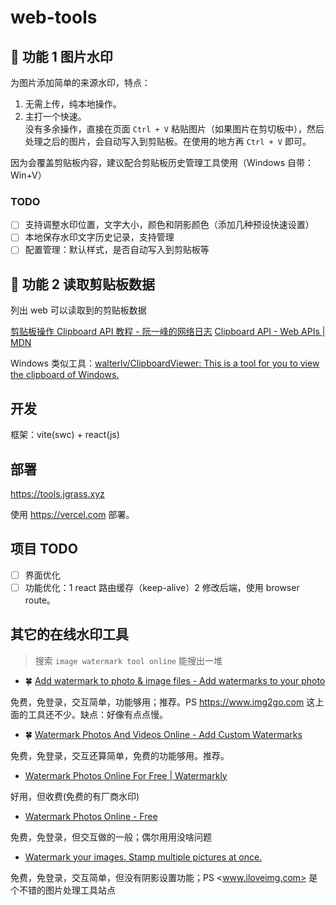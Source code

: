 # web-tools

## 🍉 功能 1 图片水印

为图片添加简单的来源水印，特点：

1. 无需上传，纯本地操作。
2. 主打一个快速。  
  没有多余操作，直接在页面 `Ctrl + V` 粘贴图片（如果图片在剪切板中），然后处理之后的图片，会自动写入到剪贴板。在使用的地方再 `Ctrl + V` 即可。

因为会覆盖剪贴板内容，建议配合剪贴板历史管理工具使用（Windows 自带：Win+V）

### TODO

- [ ] 支持调整水印位置，文字大小，颜色和阴影颜色（添加几种预设快速设置）
- [ ] 本地保存水印文字历史记录，支持管理
- [ ] 配置管理：默认样式，是否自动写入到剪贴板等

## 🍉 功能 2 读取剪贴板数据

列出 web 可以读取到的剪贴板数据

[剪贴板操作 Clipboard API 教程 - 阮一峰的网络日志](https://www.ruanyifeng.com/blog/2021/01/clipboard-api.html )
[Clipboard API - Web APIs | MDN](https://developer.mozilla.org/en-US/docs/Web/API/Clipboard_API )

Windows 类似工具：[walterlv/ClipboardViewer: This is a tool for you to view the clipboard of Windows.](https://github.com/walterlv/ClipboardViewer )

## 开发

框架：vite(swc) + react(js)

## 部署

<https://tools.jgrass.xyz>

使用 <https://vercel.com> 部署。

## 项目 TODO

- [ ] 界面优化
- [ ] 功能优化：1 react 路由缓存（keep-alive）2 修改后端，使用 browser route。

## 其它的在线水印工具

> 搜索 `image watermark tool online` 能搜出一堆

- 🍀 [Add watermark to photo & image files - Add watermarks to your photo](https://www.img2go.com/watermark-image )

免费，免登录，交互简单，功能够用；推荐。PS <https://www.img2go.com> 这上面的工具还不少。缺点：好像有点点慢。

- 🍀 [Watermark Photos And Videos Online - Add Custom Watermarks](https://watermark.ws/ )

免费，免登录，交互还算简单，免费的功能够用。推荐。

- [Watermark Photos Online For Free | Watermarkly](https://watermarkly.com/# )

好用，但收费(免费的有厂商水印)

- [Watermark Photos Online - Free](https://www.watermark.ink/#/ )

免费，免登录，但交互做的一般；偶尔用用没啥问题

- [Watermark your images. Stamp multiple pictures at once.](https://www.iloveimg.com/watermark-image )

免费，免登录，交互简单，但没有阴影设置功能；PS <www.iloveimg.com> 是个不错的图片处理工具站点
